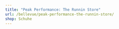 ```yaml
---
title: "Peak Performance: The Runnin Store"
url: /bellevue/peak-performance-the-runnin-store/
shop: Schuhe
---
```

